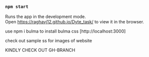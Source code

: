 ### `npm start`

Runs the app in the development mode.\
Open https://raghavj12.github.io/Dyte_task/ to view it in the browser.

use npm i bulma to install bulma css
[http://localhost:3000]

check out sample ss for images of website

KINDLY CHECK OUT GH-BRANCH
